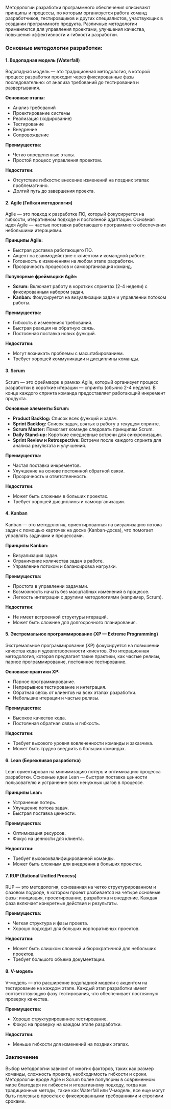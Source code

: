 Методологии разработки программного обеспечения описывают принципы и процессы, по которым организуется работа команд разработчиков, тестировщиков и других специалистов, участвующих в создании программного продукта. Различные методологии применяются для управления проектами, улучшения качества, повышения эффективности и гибкости разработки.

### Основные методологии разработки:

#### 1. **Водопадная модель (Waterfall)**
   Водопадная модель — это традиционная методология, в которой процесс разработки проходит через фиксированные фазы последовательно: от анализа требований до тестирования и развертывания.

   **Основные этапы:**
   - Анализ требований
   - Проектирование системы
   - Реализация (кодирование)
   - Тестирование
   - Внедрение
   - Сопровождение
   
   **Преимущества:**
   - Четко определенные этапы.
   - Простой процесс управления проектом.
   
   **Недостатки:**
   - Отсутствие гибкости: внесение изменений на поздних этапах проблематично.
   - Долгий путь до завершения проекта.

#### 2. **Agile (Гибкая методология)**
   Agile — это подход к разработке ПО, который фокусируется на гибкости, итеративном подходе и постоянной адаптации. Основная идея Agile — частые поставки работающего программного обеспечения небольшими итерациями.

   **Принципы Agile:**
   - Быстрая доставка работающего ПО.
   - Акцент на взаимодействие с клиентом и командной работе.
   - Готовность к изменениям на любом этапе разработки.
   - Прозрачность процессов и самоорганизация команд.

   **Популярные фреймворки Agile:**
   - **Scrum:** Включает работу в коротких спринтах (2-4 недели) с фиксированным набором задач.
   - **Kanban:** Фокусируется на визуализации задач и управлении потоком работы.

   **Преимущества:**
   - Гибкость в изменениях требований.
   - Быстрая реакция на обратную связь.
   - Постоянная поставка новых функций.
   
   **Недостатки:**
   - Могут возникать проблемы с масштабированием.
   - Требует хорошей коммуникации и дисциплины команды.

#### 3. **Scrum**
   Scrum — это фреймворк в рамках Agile, который организует процесс разработки в короткие итерации — спринты (обычно 2-4 недели). В конце каждого спринта команда предоставляет работающий инкремент продукта.

   **Основные элементы Scrum:**
   - **Product Backlog:** Список всех функций и задач.
   - **Sprint Backlog:** Список задач, взятых в работу в текущем спринте.
   - **Scrum Master:** Помогает команде следовать принципам Scrum.
   - **Daily Stand-up:** Короткие ежедневные встречи для синхронизации.
   - **Sprint Review и Retrospective:** Встречи после каждого спринта для анализа результата и улучшений.

   **Преимущества:**
   - Частая поставка инкрементов.
   - Улучшение на основе постоянной обратной связи.
   - Прозрачность и ответственность.

   **Недостатки:**
   - Может быть сложным в больших проектах.
   - Требует хорошей дисциплины и самоорганизации.

#### 4. **Kanban**
   Kanban — это методология, ориентированная на визуализацию потока задач с помощью карточек на доске (Kanban-доска), что помогает управлять задачами и процессами.

   **Принципы Kanban:**
   - Визуализация задач.
   - Ограничение количества задач в работе.
   - Управление потоком и балансировка нагрузки.

   **Преимущества:**
   - Простота в управлении задачами.
   - Возможность начать без масштабных изменений в процессе.
   - Легкость интеграции с другими методологиями (например, Scrum).

   **Недостатки:**
   - Не имеет встроенной структуры итераций.
   - Может быть сложнее для долгосрочного планирования.

#### 5. **Экстремальное программирование (XP — Extreme Programming)**
   Экстремальное программирование (XP) фокусируется на повышении качества кода и удовлетворенности клиентов. Это итерационная методология, которая предлагает такие практики, как частые релизы, парное программирование, постоянное тестирование.

   **Основные практики XP:**
   - Парное программирование.
   - Непрерывное тестирование и интеграция.
   - Обратная связь от клиентов на всех этапах разработки.
   - Небольшие итерации и частые релизы.

   **Преимущества:**
   - Высокое качество кода.
   - Постоянная обратная связь и гибкость.

   **Недостатки:**
   - Требует высокого уровня вовлеченности команды и заказчика.
   - Может быть трудно внедрить в больших командах.

#### 6. **Lean (Бережливая разработка)**
   Lean ориентирован на минимизацию потерь и оптимизацию процесса разработки. Основные идеи Lean — быстрая поставка ценности пользователю и устранение всех ненужных шагов в процессе.

   **Принципы Lean:**
   - Устранение потерь.
   - Улучшение потока задач.
   - Быстрая поставка ценности.

   **Преимущества:**
   - Оптимизация ресурсов.
   - Фокус на ценности для клиента.

   **Недостатки:**
   - Требует высококвалифицированной команды.
   - Может быть сложным для внедрения в больших проектах.

#### 7. **RUP (Rational Unified Process)**
   RUP — это методология, основанная на четко структурированном и фазовом подходе, в котором проект разбивается на четыре основные фазы: инициация, проектирование, разработка и внедрение. Каждая фаза включает конкретные действия и результаты.

   **Преимущества:**
   - Четкая структура и фазы проекта.
   - Хорошо подходит для больших корпоративных проектов.

   **Недостатки:**
   - Может быть слишком сложной и бюрократичной для небольших проектов.
   - Требует большого объема документации.

#### 8. **V-модель**
   V-модель — это расширение водопадной модели с акцентом на тестирование на каждом этапе. Каждый этап разработки имеет соответствующую фазу тестирования, что обеспечивает постоянную проверку качества.

   **Преимущества:**
   - Хорошо структурированное тестирование.
   - Фокус на проверку на каждом этапе разработки.

   **Недостатки:**
   - Меньше гибкости для изменений на поздних этапах.

### Заключение
Выбор методологии зависит от многих факторов, таких как размер команды, сложность проекта, необходимость гибкости и сроки. Методологии вроде Agile и Scrum более популярны в современном мире благодаря их гибкости и итеративному подходу, тогда как традиционные методы, такие как Waterfall или V-модель, все еще могут быть полезны в проектах с фиксированными требованиями и строгими сроками.